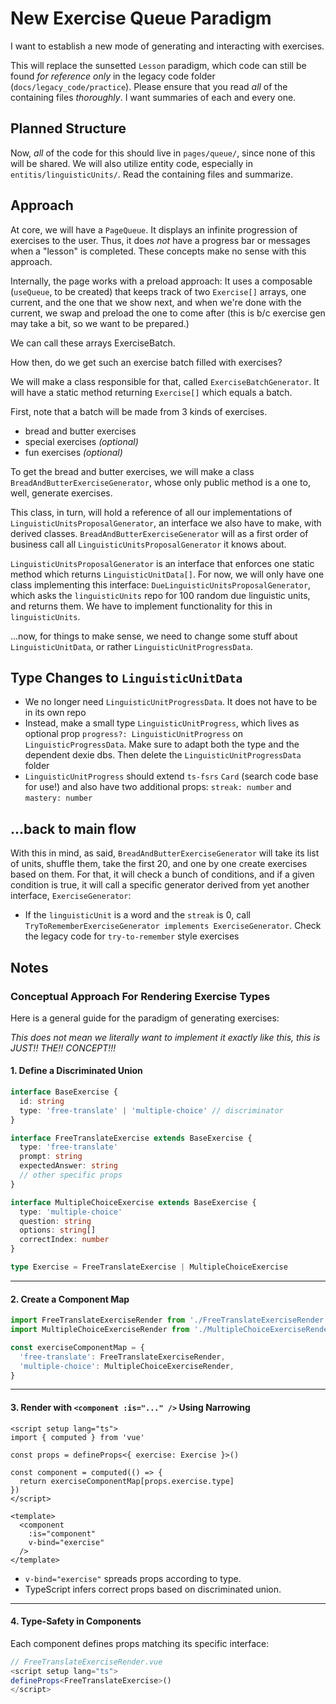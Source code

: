 # New Exercise Queue Paradigm

I want to establish a new mode of generating and interacting with exercises.

This will replace the sunsetted `Lesson` paradigm, which code can still be found *for reference only* in the legacy code folder (`docs/legacy_code/practice`). Please ensure that you read *all* of the containing files *thoroughly*. I want summaries of each and every one.

## Planned Structure

Now, *all* of the code for this should live in `pages/queue/`, since none of this will be shared.
We will also utilize entity code, especially in `entitis/linguisticUnits/`. Read the containing files and summarize.

## Approach

At core, we will have a `PageQueue`. 
It displays an infinite progression of exercises to the user.
Thus, it does *not* have a progress bar or messages when a "lesson" is completed. These concepts make no sense with this approach.

Internally, the page works with a preload approach:
It uses a composable (`useQueue`, to be created) that keeps track of two `Exercise[]` arrays, one current, and the one that we show next, and when we're done with the current, we swap and preload the one to come after (this is b/c exercise gen may take a bit, so we want to be prepared.)

We can call these arrays ExerciseBatch.

How then, do we get such an exercise batch filled with exercises?

We will make a class responsible for that, called `ExerciseBatchGenerator`. It will have a static method returning `Exercise[]` which equals a batch.

First, note that a batch will be made from 3 kinds of exercises.

- bread and butter exercises
- special exercises *(optional)*
- fun exercises *(optional)*

To get the bread and butter exercises, we will make a class `BreadAndButterExerciseGenerator`, whose only public method is a one to, well, generate exercises.

This class, in turn, will hold a reference of all our implementations of `LinguisticUnitsProposalGenerator`, an interface we also have to make, with derived classes. `BreadAndButterExerciseGenerator` will as a first order of business call all `LinguisticUnitsProposalGenerator` it knows about.

`LinguisticUnitsProposalGenerator` is an interface that enforces one static method which returns `LinguisticUnitData[]`.
For now, we will only have one class implementing this interface: `DueLinguisticUnitsProposalGenerator`,
which asks the `linguisticUnits` repo for 100 random due linguistic units, and returns them. We have to implement functionality for this in `linguisticUnits`.

...now, for things to make sense, we need to change some stuff about `LinguisticUnitData`, or rather `LinguisticUnitProgressData`.

## Type Changes to `LinguisticUnitData`

- We no longer need `LinguisticUnitProgressData`. It does not have to be in its own repo
- Instead, make a small type `LinguisticUnitProgress`, which lives as optional prop `progress?: LinguisticUnitProgress` on `LinguisticProgressData`. Make sure to adapt both the type and the dependent dexie dbs. Then delete the `LinguisticUnitProgressData` folder
- `LinguisticUnitProgress` should extend `ts-fsrs` `Card` (search code base for use!) and also have two additional props: `streak: number` and `mastery: number`


## ...back to main flow

<!-- TODO: talk about TranslationPair, and the whole idea of not tracking native units -->

With this in mind, as said, `BreadAndButterExerciseGenerator` will take its list of units, shuffle them, take the first 20, and one by one create exercises based on them.
For that, it will check a bunch of conditions, and if a given condition is true, it will call a specific generator derived from yet another interface, `ExerciseGenerator`:

- If the `linguisticUnit` is a word and the `streak` is 0, call `TryToRememberExerciseGenerator implements ExerciseGenerator`. Check the legacy code for `try-to-remember` style exercises

## Notes

### Conceptual Approach For Rendering Exercise Types

Here is a general guide for the paradigm of generating exercises:

*This does not mean we literally want to implement it exactly like this, this is JUST!! THE!! CONCEPT!!!*

#### 1. Define a Discriminated Union

```ts
interface BaseExercise {
  id: string
  type: 'free-translate' | 'multiple-choice' // discriminator
}

interface FreeTranslateExercise extends BaseExercise {
  type: 'free-translate'
  prompt: string
  expectedAnswer: string
  // other specific props
}

interface MultipleChoiceExercise extends BaseExercise {
  type: 'multiple-choice'
  question: string
  options: string[]
  correctIndex: number
}

type Exercise = FreeTranslateExercise | MultipleChoiceExercise
```

---

#### 2. Create a Component Map

```ts
import FreeTranslateExerciseRender from './FreeTranslateExerciseRender.vue'
import MultipleChoiceExerciseRender from './MultipleChoiceExerciseRender.vue'

const exerciseComponentMap = {
  'free-translate': FreeTranslateExerciseRender,
  'multiple-choice': MultipleChoiceExerciseRender,
}
```

---

#### 3. Render with `<component :is="..." />` Using Narrowing

```vue
<script setup lang="ts">
import { computed } from 'vue'

const props = defineProps<{ exercise: Exercise }>()

const component = computed(() => {
  return exerciseComponentMap[props.exercise.type]
})
</script>

<template>
  <component
    :is="component"
    v-bind="exercise"
  />
</template>
```

* `v-bind="exercise"` spreads props according to type.
* TypeScript infers correct props based on discriminated union.

---

#### 4. Type-Safety in Components

Each component defines props matching its specific interface:

```ts
// FreeTranslateExerciseRender.vue
<script setup lang="ts">
defineProps<FreeTranslateExercise>()
</script>
```
